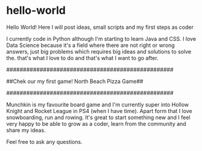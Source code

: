 # hello-world
Hello World! Here I will post ideas, small scripts and my first steps as coder

I currently code in Python although I'm starting to learn Java and CSS. I love Data Science because it's a field where there are not right or wrong answers, just big problems which requires big ideas and solutions to solve the. that's what I love to do and that's what I want to go after. 

##################################################

##Chek our my first game! North Beach Pizza Game##

##################################################


Munchkin is my favourite board game and I'm currently super into Hollow Knight and Rocket League in PS4 (when I have time). Apart form that I love snowboarding, run and rowing. It's great to start something new and I feel very happy to be able to grow as a coder, learn from the community and share my ideas. 

Feel free to ask any questions. 
